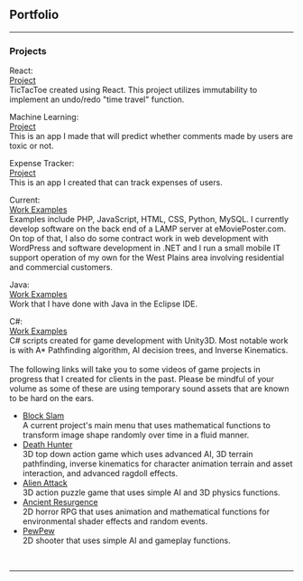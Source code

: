 ## Portfolio

---

### Projects

React:
<br>
<a href="CelticJasen.github.io/tictacreact">Project</a>
<br>
TicTacToe created using React. This project utilizes immutability to implement an undo/redo "time travel" function.

Machine Learning:
<br>
<a href="https://github.com/CelticJasen/myMLApp">Project</a>
<br>
This is an app I made that will predict whether comments made by users are toxic or not.
<br>

Expense Tracker:
<br>
<a href="https://github.com/CelticJasen/ExpenseApp">Project</a>
<br>
This is an app I created that can track expenses of users.
<br>

Current:
<br>
<a href="https://github.com/CelticJasen/workexamples">Work Examples</a>
<br>
Examples include PHP, JavaScript, HTML, CSS, Python, MySQL. I currently develop software on the back end of a LAMP server at eMoviePoster.com. On top of that, I also do some contract work in web development with WordPress and software development in .NET and I run a small mobile IT support operation of my own for the West Plains area involving residential and commercial customers.
<br>

Java:
<br>
<a href="https://github.com/CelticJasen/javaexamples">Work Examples</a>
<br>
Work that I have done with Java in the Eclipse IDE.
<br>

C#:
<br>
<a href="https://github.com/CelticJasen/gamescripts">Work Examples</a>
<br>
C# scripts created for game development with Unity3D. Most notable work is with A* Pathfinding algorithm, AI decision trees, and Inverse Kinematics.
<br>
<br>
The following links will take you to some videos of game projects in progress that I created for clients in the past. Please be mindful of your volume as some of these are using temporary sound assets that are known to be hard on the ears.
<br>
<ul>
<li><a href="https://www.youtube.com/watch?v=ipw4t_Pwjrc">Block Slam</a></li> A current project's main menu that uses mathematical functions to transform image shape randomly over time in a fluid manner.
<li><a href="https://www.youtube.com/watch?v=MbScYCEf8Vg">Death Hunter</a></li> 3D top down action game which uses advanced AI, 3D terrain pathfinding, inverse kinematics for character animation terrain and asset interaction, and advanced ragdoll effects.
<li><a href="https://www.youtube.com/watch?v=Ad5kyo9E6wQ">Alien Attack</a></li> 3D action puzzle game that uses simple AI and 3D physics functions.
<li><a href="https://www.youtube.com/watch?v=xMxMO6559Fk">Ancient Resurgence</a></li> 2D horror RPG that uses animation and mathematical functions for environmental shader effects and random events.
<li><a href="https://www.youtube.com/watch?v=EK3wAYb5FDY">PewPew</a></li> 2D shooter that uses simple AI and gameplay functions.
</ul>
<br>

---
